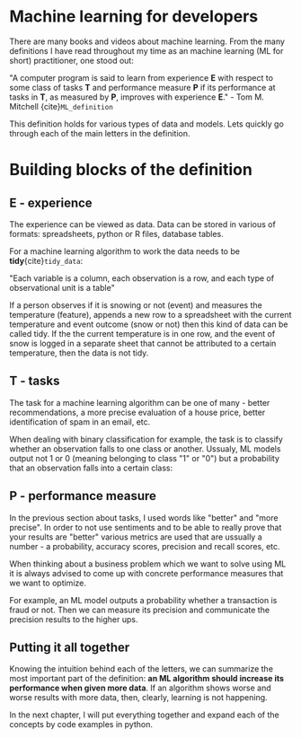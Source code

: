 # Machine learning for developers 

There are many books and videos about machine learning. From the many definitions I have read throughout my time as an machine learning (ML for short) practitioner, one stood out: 

"A computer program is said to learn from experience **E** with respect to some class of tasks **T** and performance measure **P** if its performance at tasks in **T**, as measured by **P**, improves with experience **E**." - Tom M. Mitchell {cite}`ML_definition` 

This definition holds for various types of data and models. Lets quickly go through each of the main letters in the definition.

# Building blocks of the definition 

## E - experience 

The experience can be viewed as data. Data can be stored in various of formats: spreadsheets, python or R files, database tables. 

For a machine learning algorithm to work the data needs to be **tidy**{cite}`tidy_data`: 

"Each variable is a column, each observation is a row, and each type of observational unit is a table" 

If a person observes if it is snowing or not (event) and measures the temperature (feature), appends a new row to a spreadsheet with the current temperature and event outcome (snow or not) then this kind of data can be called tidy. If the the current temperature is in one row, and the event of snow is logged in a separate sheet that cannot be attributed to a certain temperature, then the data is not tidy. 

## T - tasks 

The task for a machine learning algorithm can be one of many - better recommendations, a more precise evaluation of a house price, better identification of spam in an email, etc. 

When dealing with binary classification for example, the task is to classify whether an observation falls to one class or another. Ussualy, ML models output not 1 or 0 (meaning belonging to class "1" or "0") but a probability that an observation falls into a certain class: 

## P - performance measure 

In the previous section about tasks, I used words like "better" and "more precise". In order to not use sentiments and to be able to really prove that your results are "better" various metrics are used that are ussually a number - a probability, accuracy scores, precision and recall scores, etc. 

When thinking about a business problem which we want to solve using ML it is always advised to come up with concrete performance measures that we want to optimize. 

For example, an ML model outputs a probability whether a transaction is fraud or not. Then we can measure its precision and communicate the precision results to the higher ups. 

## Putting it all together 

Knowing the intuition behind each of the letters, we can summarize the most important part of the definition: **an ML algorithm should increase its performance when given more data**. If an algorithm shows worse and worse results with more data, then, clearly, learning is not happening. 

In the next chapter, I will put everything together and expand each of the concepts by code examples in python. 